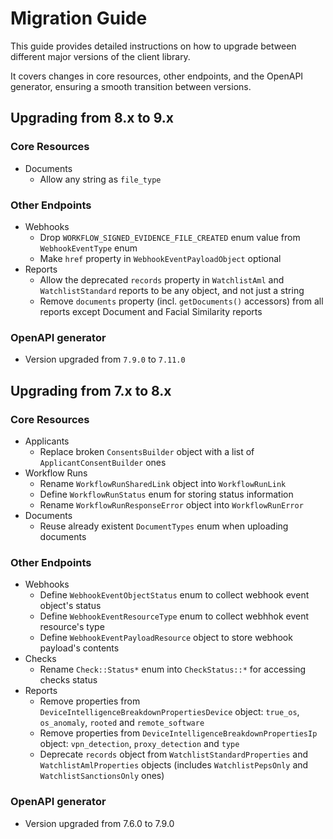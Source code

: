 # Migration Guide

This guide provides detailed instructions on how to upgrade between different
major versions of the client library.

It covers changes in core resources, other endpoints, and the OpenAPI generator,
ensuring a smooth transition between versions.

## Upgrading from 8.x to 9.x

### Core Resources

- Documents
  - Allow any string as `file_type`

### Other Endpoints

- Webhooks
  - Drop `WORKFLOW_SIGNED_EVIDENCE_FILE_CREATED` enum value from `WebhookEventType`
    enum
  - Make `href` property in `WebhookEventPayloadObject` optional
- Reports
  - Allow the deprecated `records` property in `WatchlistAml` and
    `WatchlistStandard` reports to be any object, and not just a string
  - Remove `documents` property (incl. `getDocuments()` accessors) from all
    reports except Document and Facial Similarity reports

### OpenAPI generator

- Version upgraded from `7.9.0` to `7.11.0`

## Upgrading from 7.x to 8.x

### Core Resources

- Applicants
  - Replace broken `ConsentsBuilder` object with a list of `ApplicantConsentBuilder`
    ones
- Workflow Runs
  - Rename `WorkflowRunSharedLink` object into `WorkflowRunLink`
  - Define `WorkflowRunStatus` enum for storing status information
  - Rename `WorkflowRunResponseError` object into `WorkflowRunError`
- Documents
  - Reuse already existent `DocumentTypes` enum when uploading documents

### Other Endpoints

- Webhooks
  - Define `WebhookEventObjectStatus` enum to collect webhook event object's status
  - Define `WebhookEventResourceType` enum to collect webhhok event resource's type
  - Define `WebhookEventPayloadResource` object to store webhook payload's contents
- Checks
  - Rename `Check::Status*` enum into `CheckStatus::*` for accessing checks status
- Reports
  - Remove properties from `DeviceIntelligenceBreakdownPropertiesDevice` object:
    `true_os`, `os_anomaly`, `rooted` and `remote_software`
  - Remove properties from `DeviceIntelligenceBreakdownPropertiesIp` object:
    `vpn_detection`, `proxy_detection` and `type`
  - Deprecate `records` object from `WatchlistStandardProperties` and
    `WatchlistAmlProperties` objects (includes `WatchlistPepsOnly` and
    `WatchlistSanctionsOnly` ones)

### OpenAPI generator

- Version upgraded from 7.6.0 to 7.9.0
